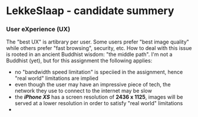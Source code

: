 # LekkeSlaap - candidate summery

### User eXperience (UX)
The "best UX" is artibrary per user. Some users prefer "best image quality" while others prefer "fast browsing", security, etc.
How to deal with this issue is rooted in an ancient Buddhist wisdom: "the middle path".
I'm not a Buddhist (yet), but for this assignment the following applies:
- no "bandwidth speed limitation" is speciied in the assignment, hence "real world" limitations are implied
- even though the user may have an impressive piece of tech, the network they use to connect to the internet may be slow
- the ***iPhone XS*** has a screen resolution of **2436 x 1125**, images will be served at a lower resolution in order to satisfy "real world" limitations
- 
